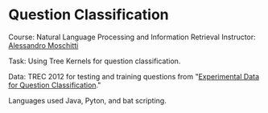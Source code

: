 Question Classification
=======================
Course: Natural Language Processing and Information Retrieval
Instructor: [Alessandro Moschitti](http://disi.unitn.it/moschitti/teaching.html)

Task: Using Tree Kernels for question classification.

Data: TREC 2012 for testing and training questions from "[Experimental Data for Question Classification](http://cogcomp.cs.illinois.edu/Data/QA/QC/)."



Languages used Java, Pyton, and bat scripting.
